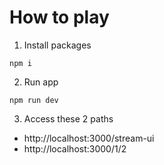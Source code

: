 # How to play

1. Install packages
```
npm i
```

2. Run app
```
npm run dev
```

3. Access these 2 paths
- http://localhost:3000/stream-ui
- http://localhost:3000/1/2
